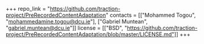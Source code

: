 +++
repo_link = "https://github.com/traction-project/PreRecordedContentAdaptation"
contacts = [["Mohammed Togou", "mohammedamine.togou@dcu.ie"], ["Gabriel Muntean", "gabriel.muntean@dcu.ie"]]
license = [["BSD", "https://github.com/traction-project/PreRecordedContentAdaptation/blob/master/LICENSE.md"]]
+++
